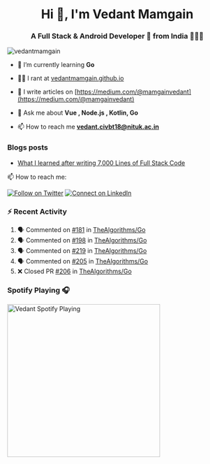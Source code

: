 <h1 align="center">Hi 👋, I'm Vedant Mamgain</h1>
<h3 align="center">A Full Stack & Android Developer 🚀 from India 👨🏽‍💻</h3>

<p align="left"> <img src="https://komarev.com/ghpvc/?username=vedantmamgain" alt="vedantmamgain" /> </p>

- 🌱 I’m currently learning **Go**

- 👨‍💻 I rant at [vedantmamgain.github.io](https://vedantmamgain.github.io/)

- 📝 I write articles on [https://medium.com/@mamgainvedant](https://medium.com/@mamgainvedant)

- 💬 Ask me about **Vue , Node.js , Kotlin, Go**

- 📫 How to reach me **vedant.civbt18@nituk.ac.in**

### Blogs posts

<!-- BLOG-POST-LIST:START -->

- [What I learned after writing 7,000 Lines of Full Stack Code](https://medium.com/@mamgainvedant/what-i-learned-after-writing-7-000-lines-of-full-stack-code-7f69cc0b1ea?source=rss-e9acd2ca6911------2)
<!-- BLOG-POST-LIST:END -->

📫 How to reach me:

[![Follow on Twitter](https://img.shields.io/badge/--twitter?label=Twitter&logo=Twitter&style=social)](https://twitter.com/mamgainvedant) [![Connect on LinkedIn](https://img.shields.io/badge/--linkedin?label=LinkedIn&logo=LinkedIn&style=social)](https://linkedin.com/in/vedant-mamgain)

### :zap: Recent Activity

<!--START_SECTION:activity-->

1. 🗣 Commented on [#181](https://github.com/TheAlgorithms/Go/issues/181) in [TheAlgorithms/Go](https://github.com/TheAlgorithms/Go)
2. 🗣 Commented on [#198](https://github.com/TheAlgorithms/Go/issues/198) in [TheAlgorithms/Go](https://github.com/TheAlgorithms/Go)
3. 🗣 Commented on [#219](https://github.com/TheAlgorithms/Go/issues/219) in [TheAlgorithms/Go](https://github.com/TheAlgorithms/Go)
4. 🗣 Commented on [#205](https://github.com/TheAlgorithms/Go/issues/205) in [TheAlgorithms/Go](https://github.com/TheAlgorithms/Go)
5. ❌ Closed PR [#206](https://github.com/TheAlgorithms/Go/pull/206) in [TheAlgorithms/Go](https://github.com/TheAlgorithms/Go)
<!--END_SECTION:activity-->

### Spotify Playing 🎧

[<img src="https://novatorem-d0fbsrhp9.vercel.app/api/spotify.py" alt="Vedant Spotify Playing" width="350" />](https://open.spotify.com/user/s4c42w22yq0zx3034etx8bkiw)
